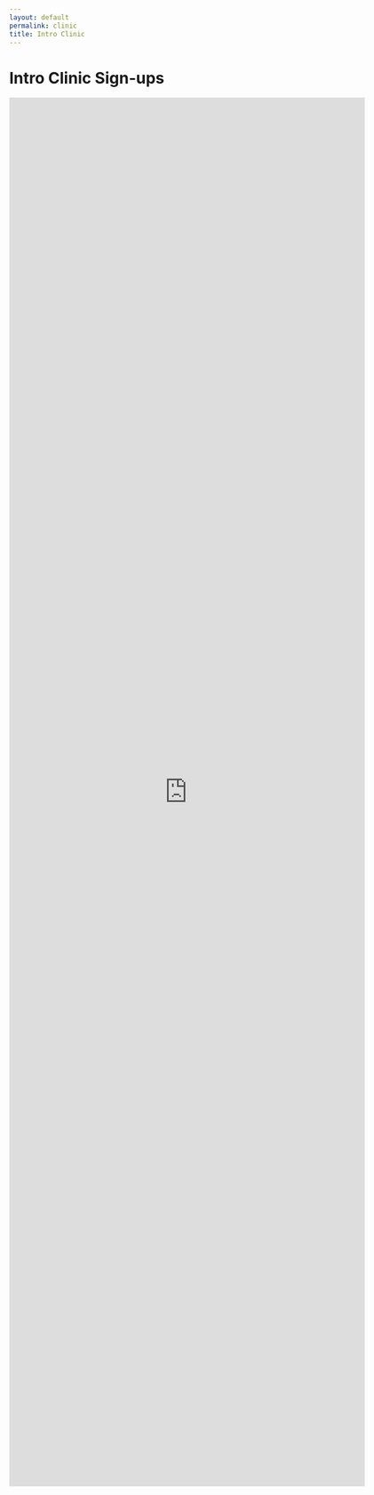 ```yaml
---
layout: default
permalink: clinic
title: Intro Clinic
---
```

# Intro Clinic Sign-ups
<section class="embed embed--googleform">
  <iframe src="https://docs.google.com/forms/d/e/1FAIpQLSfxGLuGCk1r7s51MX28Yl08BPaxbSRfkkz2oc_lG4NlQwaElw/viewform?embedded=true" width="640" height="2500" frameborder="0" marginheight="0" marginwidth="0">Loading…</iframe>
</section>
